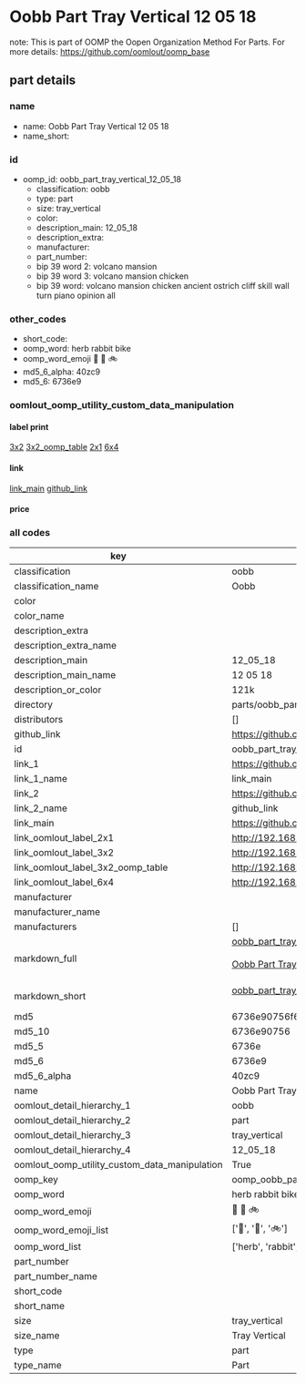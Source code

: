 # Oobb Part Tray Vertical 12 05 18  

note: This is part of OOMP the Oopen Organization Method For Parts. For more details: https://github.com/oomlout/oomp_base

##  part details





### name
* name: Oobb Part Tray Vertical 12 05 18
* name_short: 
### id
* oomp_id: oobb_part_tray_vertical_12_05_18
  * classification: oobb
  * type: part
  * size: tray_vertical
  * color: 
  * description_main: 12_05_18
  * description_extra: 
  * manufacturer: 
  * part_number: 
  * bip 39 word 2: volcano mansion
  * bip 39 word 3: volcano mansion chicken
  * bip 39 word: volcano mansion chicken ancient ostrich cliff skill wall turn piano opinion all

### other_codes
* short_code: 
* oomp_word: herb rabbit bike
* oomp_word_emoji :herb: :rabbit: :bike:
* md5_6_alpha: 40zc9
* md5_6: 6736e9






### oomlout_oomp_utility_custom_data_manipulation
#### label print
[3x2](http://192.168.1.245:1112/?label=oomp%2040zc9)
[3x2_oomp_table](http://192.168.1.107:1112/?label=oomp%2040zc9)
[2x1](http://192.168.1.242:1112/?label=oomp%2040zc9)
[6x4](http://192.168.1.55:1112/?label=oomp%2040zc9)    

#### link

[link_main](https://github.com/oomlout/oomlout_oomp_current_version_messy/tree/main/parts/oobb_part_tray_vertical_12_05_18) [github_link](https://github.com/oomlout/oomlout_oomp_part_src/tree/main/parts/oobb_part_tray_vertical_12_05_18)                             

#### price







### all codes 
| key | value |  
| --- | --- |  
| classification | oobb |  
| classification_name | Oobb |  
| color |  |  
| color_name |  |  
| description_extra |  |  
| description_extra_name |  |  
| description_main | 12_05_18 |  
| description_main_name | 12 05 18 |  
| description_or_color | 121k |  
| directory | parts/oobb_part_tray_vertical_12_05_18 |  
| distributors | [] |  
| github_link | https://github.com/oomlout/oomlout_oomp_part_src/tree/main/parts/oobb_part_tray_vertical_12_05_18 |  
| id | oobb_part_tray_vertical_12_05_18 |  
| link_1 | https://github.com/oomlout/oomlout_oomp_current_version_messy/tree/main/parts/oobb_part_tray_vertical_12_05_18 |  
| link_1_name | link_main |  
| link_2 | https://github.com/oomlout/oomlout_oomp_part_src/tree/main/parts/oobb_part_tray_vertical_12_05_18 |  
| link_2_name | github_link |  
| link_main | https://github.com/oomlout/oomlout_oomp_current_version_messy/tree/main/parts/oobb_part_tray_vertical_12_05_18 |  
| link_oomlout_label_2x1 | http://192.168.1.242:1112/?label=oomp%2040zc9 |  
| link_oomlout_label_3x2 | http://192.168.1.245:1112/?label=oomp%2040zc9 |  
| link_oomlout_label_3x2_oomp_table | http://192.168.1.107:1112/?label=oomp%2040zc9 |  
| link_oomlout_label_6x4 | http://192.168.1.55:1112/?label=oomp%2040zc9 |  
| manufacturer |  |  
| manufacturer_name |  |  
| manufacturers | [] |  
| markdown_full | [oobb_part_tray_vertical_12_05_18](https://github.com/oomlout/oomlout_oomp_current_version_messy/tree/main/parts/oobb_part_tray_vertical_12_05_18)<br>[](https://github.com/oomlout/oomlout_oomp_current_version_messy/tree/main/parts/oobb_part_tray_vertical_12_05_18)<br>[Oobb Part Tray Vertical 12 05 18](https://github.com/oomlout/oomlout_oomp_current_version_messy/tree/main/parts/oobb_part_tray_vertical_12_05_18)<br><br> |  
| markdown_short | [oobb_part_tray_vertical_12_05_18](https://github.com/oomlout/oomlout_oomp_current_version_messy/tree/main/parts/oobb_part_tray_vertical_12_05_18)<br><br> |  
| md5 | 6736e90756f6b94cabce70884f61d7ad |  
| md5_10 | 6736e90756 |  
| md5_5 | 6736e |  
| md5_6 | 6736e9 |  
| md5_6_alpha | 40zc9 |  
| name | Oobb Part Tray Vertical 12 05 18 |  
| oomlout_detail_hierarchy_1 | oobb |  
| oomlout_detail_hierarchy_2 | part |  
| oomlout_detail_hierarchy_3 | tray_vertical |  
| oomlout_detail_hierarchy_4 | 12_05_18 |  
| oomlout_oomp_utility_custom_data_manipulation | True |  
| oomp_key | oomp_oobb_part_tray_vertical_12_05_18 |  
| oomp_word | herb rabbit bike |  
| oomp_word_emoji | :herb: :rabbit: :bike: |  
| oomp_word_emoji_list | [':herb:', ':rabbit:', ':bike:'] |  
| oomp_word_list | ['herb', 'rabbit', 'bike'] |  
| part_number |  |  
| part_number_name |  |  
| short_code |  |  
| short_name |  |  
| size | tray_vertical |  
| size_name | Tray Vertical |  
| type | part |  
| type_name | Part |  

